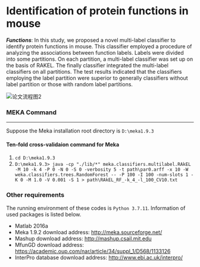 # Identification of protein functions in mouse

***Functions***: In this study, we proposed a novel multi-label classifier to identify protein functions in mouse. This classifier employed a procedure of analyzing the associations between function labels. Labels were divided into some partitions. On each partition, a multi-label classifier was set up on the basis of RAKEL. The finally classifier integrated the multi-label classifiers on all partitions. The test results indicated that the classifiers employing the label partition were superior to generally classifiers without label partition or those with random label partitions.

![论文流程图2](https://typora-lixuan.oss-cn-shanghai.aliyuncs.com/论文流程图2.png)

### MEKA Command

----------------

Suppose the Meka installation root directory is `D:\meka1.9.3`

#### Ten-fold cross-validaion command for Meka

1. `cd D:\meka1.9.3`
2. `D:\meka1.9.3> java -cp "./lib/*" meka.classifiers.multilabel.RAkEL -M 10 -k 4 -P 0 -N 0 -S 0 -verbosity 5 -t path\par0.arff -x 10 -W weka.classifiers.trees.RandomForest -- -P 100 -I 100 -num-slots 1 -K 0 -M 1.0 -V 0.001 -S 1 > path\RAkEL_RF_-k_4_-l_100_CV10.txt`

### Other requirements

The running environment of these codes is `Python 3.7.11`. Information of used packages is listed below.

* Matlab 2016a
* Meka 1.9.2                      download address: http://meka.sourceforge.net/
* Mashup                           download address: http://mashup.csail.mit.edu
* MfunGD                          download address: https://academic.oup.com/nar/article/34/suppl_1/D568/1133126
* InterPro database         download address: http://www.ebi.ac.uk/interpro/

